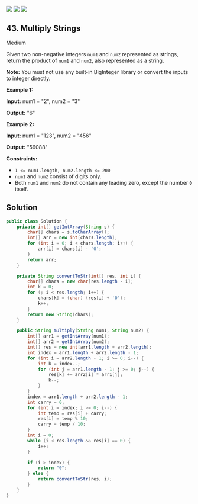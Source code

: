 [![](https://img.shields.io/github/stars/javadev/LeetCode-in-Java?label=Stars&style=flat-square)](https://github.com/javadev/LeetCode-in-Java)
[![](https://img.shields.io/github/forks/javadev/LeetCode-in-Java?label=Fork%20me%20on%20GitHub%20&style=flat-square)](https://github.com/javadev/LeetCode-in-Java/fork)
[![](https://img.shields.io/badge/-LeetCode%20in%20Kotlin-blue?style=flat-square)](https://github.com/javadev/LeetCode-in-Kotlin)

## 43\. Multiply Strings

Medium

Given two non-negative integers `num1` and `num2` represented as strings, return the product of `num1` and `num2`, also represented as a string.

**Note:** You must not use any built-in BigInteger library or convert the inputs to integer directly.

**Example 1:**

**Input:** num1 = "2", num2 = "3"

**Output:** "6" 

**Example 2:**

**Input:** num1 = "123", num2 = "456"

**Output:** "56088" 

**Constraints:**

*   `1 <= num1.length, num2.length <= 200`
*   `num1` and `num2` consist of digits only.
*   Both `num1` and `num2` do not contain any leading zero, except the number `0` itself.

## Solution

```java
public class Solution {
    private int[] getIntArray(String s) {
        char[] chars = s.toCharArray();
        int[] arr = new int[chars.length];
        for (int i = 0; i < chars.length; i++) {
            arr[i] = chars[i] - '0';
        }
        return arr;
    }

    private String convertToStr(int[] res, int i) {
        char[] chars = new char[res.length - i];
        int k = 0;
        for (; i < res.length; i++) {
            chars[k] = (char) (res[i] + '0');
            k++;
        }
        return new String(chars);
    }

    public String multiply(String num1, String num2) {
        int[] arr1 = getIntArray(num1);
        int[] arr2 = getIntArray(num2);
        int[] res = new int[arr1.length + arr2.length];
        int index = arr1.length + arr2.length - 1;
        for (int i = arr2.length - 1; i >= 0; i--) {
            int k = index--;
            for (int j = arr1.length - 1; j >= 0; j--) {
                res[k] += arr2[i] * arr1[j];
                k--;
            }
        }
        index = arr1.length + arr2.length - 1;
        int carry = 0;
        for (int i = index; i >= 0; i--) {
            int temp = res[i] + carry;
            res[i] = temp % 10;
            carry = temp / 10;
        }
        int i = 0;
        while (i < res.length && res[i] == 0) {
            i++;
        }

        if (i > index) {
            return "0";
        } else {
            return convertToStr(res, i);
        }
    }
}
```